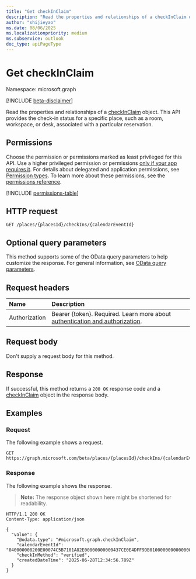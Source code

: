 ```yaml
---
title: "Get checkInClaim"
description: "Read the properties and relationships of a checkInClaim object."
author: "shijieyao"
ms.date: 08/06/2025
ms.localizationpriority: medium
ms.subservice: outlook
doc_type: apiPageType
---
```


# Get checkInClaim

Namespace: microsoft.graph

[!INCLUDE [beta-disclaimer](../../includes/beta-disclaimer.md)]

Read the properties and relationships of a [checkInClaim](../resources/checkinclaim.md) object. This API provides the check-in status for a specific place, such as a room, workspace, or desk, associated with a particular reservation.

## Permissions

Choose the permission or permissions marked as least privileged for this API. Use a higher privileged permission or permissions [only if your app requires it](/graph/permissions-overview#best-practices-for-using-microsoft-graph-permissions). For details about delegated and application permissions, see [Permission types](/graph/permissions-overview#permission-types). To learn more about these permissions, see the [permissions reference](/graph/permissions-reference).

<!-- {
  "blockType": "permissions",
  "name": "checkinclaim-get-permissions"
}
-->
[!INCLUDE [permissions-table](../includes/permissions/checkinclaim-get-permissions.md)]

## HTTP request

<!-- {
  "blockType": "ignored"
}
-->
``` http
GET /places/{placesId}/checkIns/{calendarEventId}
```

## Optional query parameters

This method supports some of the OData query parameters to help customize the response. For general information, see [OData query parameters](/graph/query-parameters).

## Request headers

|Name|Description|
|:---|:---|
|Authorization|Bearer {token}. Required. Learn more about [authentication and authorization](/graph/auth/auth-concepts).|

## Request body

Don't supply a request body for this method.

## Response

If successful, this method returns a `200 OK` response code and a [checkInClaim](../resources/checkinclaim.md) object in the response body.

## Examples

### Request

The following example shows a request.
<!-- {
  "blockType": "request",
  "name": "get_checkinclaim"
}
-->
``` http
GET https://graph.microsoft.com/beta/places/{placesId}/checkIns/{calendarEventId}
```

### Response

The following example shows the response.
>**Note:** The response object shown here might be shortened for readability.
<!-- {
  "blockType": "response",
  "truncated": true,
  "@odata.type": "microsoft.graph.checkInClaim"
}
-->
``` http
HTTP/1.1 200 OK
Content-Type: application/json

{
  "value": {
    "@odata.type": "#microsoft.graph.checkInClaim",
    "calendarEventId": "040000008200E00074C5B7101A82E00800000000437CE0E4DFF9DB01000000000000000010000000D091FECD6A60864DA3E3064053ABF7D4",
    "checkInMethod": "verified",
    "createdDateTime": "2025-06-28T12:34:56.789Z"
  }
}
```
